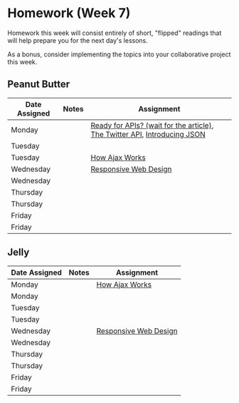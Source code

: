 # Homework (Week 7)

Homework this week will consist entirely of short, "flipped" readings that will help
prepare you for the next day's lessons.

As a bonus, consider implementing the topics into your collaborative project this week.

## Peanut Butter

| Date Assigned | Notes                          | Assignment |
|---------------|--------------------------------|------------|
| Monday        |                                | [Ready for APIs? (wait for the article)](http://www.forbes.com/sites/mckinsey/2014/01/07/ready-for-apis-three-steps-to-unlock-the-data-economys-most-promising-channel/), [The Twitter API](http://highscalability.com/blog/2013/7/8/the-architecture-twitter-uses-to-deal-with-150m-active-users.html), [Introducing JSON](http://json.org)  |
| Tuesday       |                                |   |
| Tuesday       |                                | [How Ajax Works](http://www.noupe.com/design/how-ajax-works.html)   |
| Wednesday     |                                | [Responsive Web Design](http://alistapart.com/article/responsive-web-design)  |
| Wednesday     |                                |   |
| Thursday      |                                |   |
| Thursday      |                                |   |
| Friday        |                                |   |
| Friday        |                                |   |

## Jelly
| Date Assigned | Notes                          | Assignment |
|---------------|--------------------------------|------------|
| Monday        |                                | [How Ajax Works](http://www.noupe.com/design/how-ajax-works.html)   |
| Monday        |                                |   |
| Tuesday       |                                |   |
| Tuesday       |                                |   |
| Wednesday     |                                | [Responsive Web Design](http://alistapart.com/article/responsive-web-design) |
| Wednesday     |                                |   |
| Thursday      |                                |   |
| Thursday      |                                |   |
| Friday        |                                |   |
| Friday        |                                |   |
